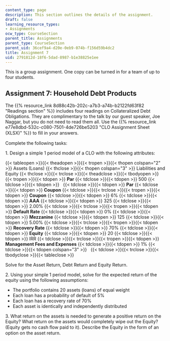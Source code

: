 ```yaml
---
content_type: page
description: This section outlines the details of the assignment.
draft: false
learning_resource_types:
- Assignments
ocw_type: CourseSection
parent_title: Assignments
parent_type: CourseSection
parent_uid: 36cef9a4-d20e-0eb9-074b-f156d59b4dc2
title: Assignment 7
uid: 2791812d-18f6-5dad-8987-b1e38825e1ee
---
```

This is a group assignment. One copy can be turned in for a team of up to four students.

## Assignment 7: Household Debt Products

The {{% resource_link 8d88c42b-202c-a7b3-a74b-b2122fd63f82 "Readings section" %}} includes four readings on Collateralized Debt Obligations. They are complimentary to the talk by our guest speaker, Joe Naggar, but you do not need to read them all. Use the {{% resource_link e77e8dbd-532c-c080-7501-4de726be5203 "CLO Assignment Sheet (XLSX)" %}} to ﬁll in your answers.

Complete the following tasks:

1\. Design a simple 1 period model of a CLO with the following attributes:

{{< tableopen >}}{{< theadopen >}}{{< tropen >}}{{< thopen colspan="2" >}}
Assets (Loans)
{{< thclose >}}{{< thopen colspan="3" >}}
Liabilities and Equity
{{< thclose >}}{{< trclose >}}{{< theadclose >}}{{< tbodyopen >}}{{< tropen >}}{{< tdopen >}}
**Par**
{{< tdclose >}}{{< tdopen >}}
500
{{< tdclose >}}{{< tdopen >}}
 
{{< tdclose >}}{{< tdopen >}}
**Par**
{{< tdclose >}}{{< tdopen >}}
**Coupon**
{{< tdclose >}}{{< trclose >}}{{< tropen >}}{{< tdopen >}}
**Coupon**
{{< tdclose >}}{{< tdopen >}}
6%
{{< tdclose >}}{{< tdopen >}}
**AAA**
{{< tdclose >}}{{< tdopen >}}
325
{{< tdclose >}}{{< tdopen >}}
2.00%
{{< tdclose >}}{{< trclose >}}{{< tropen >}}{{< tdopen >}}
**Default Rate**
{{< tdclose >}}{{< tdopen >}}
0%
{{< tdclose >}}{{< tdopen >}}
**Mezzanine**
{{< tdclose >}}{{< tdopen >}}
125
{{< tdclose >}}{{< tdopen >}}
5.00%
{{< tdclose >}}{{< trclose >}}{{< tropen >}}{{< tdopen >}}
**Recovery Rate**
{{< tdclose >}}{{< tdopen >}}
70%
{{< tdclose >}}{{< tdopen >}}
**Equity**
{{< tdclose >}}{{< tdopen >}}
20
{{< tdclose >}}{{< tdopen >}}
IRR
{{< tdclose >}}{{< trclose >}}{{< tropen >}}{{< tdopen >}}
**Management Fees and Expenses**
{{< tdclose >}}{{< tdopen >}}
1%
{{< tdclose >}}{{< tdopen colspan="3" >}}
 
{{< tdclose >}}{{< trclose >}}{{< tbodyclose >}}{{< tableclose >}}

Solve for the Asset Return, Debt Return and Equity Return.

2\. Using your simple 1 period model, solve for the expected return of the equity using the following assumptions:

- The portfolio contains 20 assets (loans) of equal weight
- Each loan has a probability of default of 5%
- Each loan has a recovery rate of 70%
- Each asset is identically and independently distributed

3\. What return on the assets is needed to generate a positive return on the Equity? What return on the assets would completely wipe out the Equity? (Equity gets no cash ﬂow paid to it). Describe the Equity in the form of an option on the asset return.
